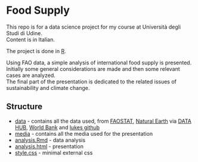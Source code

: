 # Food Supply
This repo is for a data science project for my course at Università degli Studi di Udine.  
Content is in Italian.

The project is done in [R](https://www.r-project.org/).

Using FAO data, a simple analysis of international food supply is presented.  
Initially some general considerations are made and then some relevant cases are analyzed.  
The final part of the presentation is dedicated to the related issues of sustainability and climate change.

## Structure
* [data](https://github.com/vittoriocandolo/food-supply/tree/main/data) - contains all the data used, from [FAOSTAT](https://www.fao.org/faostat/en/#data), [Natural Earth](https://www.naturalearthdata.com/) via [DATA HUB](https://datahub.io/core/geo-countries), [World Bank](https://www.worldbank.org) and [lukes github](https://github.com/lukes/ISO-3166-Countries-with-Regional-Codes)
* [media](https://github.com/vittoriocandolo/food-supply/tree/main/media) - contains all the media used for the presentation
* [analysis.Rmd](https://github.com/vittoriocandolo/food-supply/blob/main/analysis.Rmd) - data analysis
* [analysis.html](https://github.com/vittoriocandolo/food-supply/blob/main/analysis.html) - presentation
* [style.css](https://github.com/vittoriocandolo/food-supply/blob/main/style.css) - minimal external css